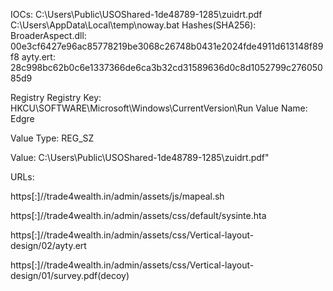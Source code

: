 IOCs:
C:\Users\Public\USOShared-1de48789-1285\zuidrt.pdf
C:\Users\AppData\Local\temp\noway.bat
Hashes(SHA256):
BroaderAspect.dll: 00e3cf6427e96ac85778219be3068c26748b0431e2024fde4911d613148f89f8
ayty.ert: 28c998bc62b0c6e1337366de6ca3b32cd31589636d0c8d1052799c27605085d9


Registry
Registry Key: HKCU\SOFTWARE\Microsoft\Windows\CurrentVersion\Run
Value Name: Edgre

Value Type: REG_SZ

Value: C:\Users\Public\USOShared-1de48789-1285\zuidrt.pdf"

URLs:

https[:]//trade4wealth.in/admin/assets/js/mapeal.sh

https[:]//trade4wealth.in/admin/assets/css/default/sysinte.hta

https[:]//trade4wealth.in/admin/assets/css/Vertical-layout-design/02/ayty.ert

https[:]//trade4wealth.in/admin/assets/css/Vertical-layout-design/01/survey.pdf(decoy)


